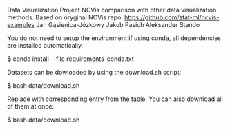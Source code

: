 Data Visualization Project
NCVis comparison with other data visualization methods. Based on oryginal NCVis repo: https://github.com/stat-ml/ncvis-examples
Jan Gąsienica-Józkowy
Jakub Pasich
Aleksander Stańdo

You do not need to setup the environment if using conda, all dependencies are installed automatically.

 $ conda install --file requirements-conda.txt

Datasets can be dowloaded by using the download.sh script:
 
 $ bash data/download.sh <dataset>
  
Replace <dataset> with corresponding entry from the table. You can also download all of them at once:
  
$ bash data/download.sh
